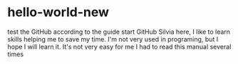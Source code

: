 # hello-world-new
test the GitHub according to the guide start GitHub 
Silvia here, I like to learn skills helping me to save my time. 
I'm not very used in programing, but I hope I will learn it. 
It's not very easy for me
I had to read this manual several times
